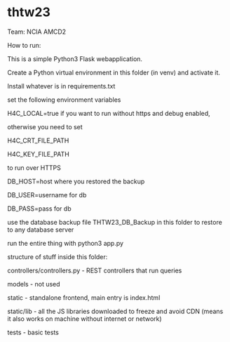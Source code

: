 # thtw23

Team: NCIA AMCD2

How to run:

This is a simple Python3 Flask webapplication.

Create a Python virtual environment in this folder (in venv) and activate it.

Install whatever is in requirements.txt

set the following environment variables 


H4C_LOCAL=true if you want to run without https and debug enabled,

otherwise you need to set

H4C_CRT_FILE_PATH

H4C_KEY_FILE_PATH

to run over HTTPS



DB_HOST=host where you restored the backup

DB_USER=username for db

DB_PASS=pass for db


use the database backup file THTW23_DB_Backup in this folder to restore to any database server



run the entire thing with python3 app.py


structure of stuff inside this folder:

controllers/controllers.py - REST controllers that run queries

models - not used

static - standalone frontend, main entry is index.html

static/lib - all the JS libraries downloaded to freeze and avoid CDN (means it also works on machine without internet or network)

tests - basic tests

